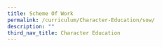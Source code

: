 ```yaml
---
title: Scheme Of Work
permalink: /curriculum/Character-Education/sow/
description: ""
third_nav_title: Character Education
---
```

